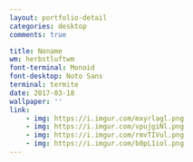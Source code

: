 ```yaml
---
layout: portfolio-detail
categories: desktop
comments: true

title: Noname
wm: herbstluftwm
font-terminal: Monoid
font-desktop: Noto Sans
terminal: termite
date: 2017-03-18
wallpaper: ''
link:
    - img: https://i.imgur.com/mxyrlagl.png
    - img: https://i.imgur.com/vpujgiNl.png
    - img: https://i.imgur.com/rmvTIVul.png
    - img: https://i.imgur.com/b0pL1iol.png
---
```

